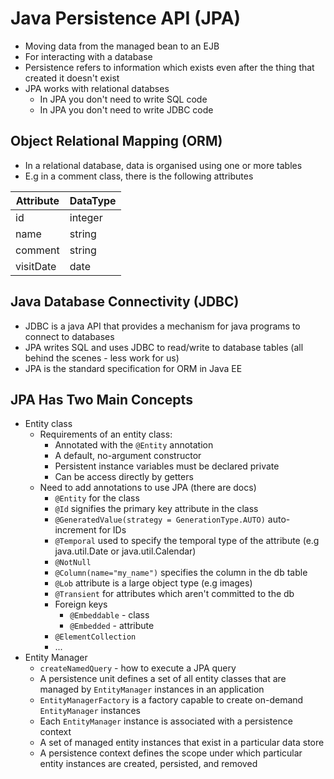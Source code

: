 # Java Persistence API (JPA)

- Moving data from the managed bean to an EJB
- For interacting with a database
- Persistence refers to information which exists even after the thing that created it doesn't exist
- JPA works with relational databses
  - In JPA you don't need to write SQL code
  - In JPA you don't need to write JDBC code

## Object Relational Mapping (ORM)

- In a relational database, data is organised using one or more tables
- E.g in a comment class, there is the following attributes

| Attribute | DataType |
| --------- | -------- |
| id        | integer  |
| name      | string   |
| comment   | string   |
| visitDate | date     |

## Java Database Connectivity (JDBC)

- JDBC is a java API that provides a mechanism for java programs to connect to databases
- JPA writes SQL and uses JDBC to read/write to database tables (all behind the scenes - less work for us)
- JPA is the standard specification for ORM in Java EE

## JPA Has Two Main Concepts

- Entity class
  - Requirements of an entity class:
    - Annotated with the `@Entity` annotation
    - A default, no-argument constructor
    - Persistent instance variables must be declared private
    - Can be access directly by getters
  - Need to add annotations to use JPA (there are docs)
    - `@Entity` for the class
    - `@Id` signifies the primary key attribute in the class
    - `@GeneratedValue(strategy = GenerationType.AUTO)` auto-increment for IDs
    - `@Temporal` used to specify the temporal type of the attribute (e.g java.util.Date or java.util.Calendar)
    - `@NotNull`
    - `@Column(name="my_name")` specifies the column in the db table
    - `@Lob` attribute is a large object type (e.g images)
    - `@Transient` for attributes which aren't committed to the db
    - Foreign keys
      - `@Embeddable` - class
      - `@Embedded` - attribute
    - `@ElementCollection`
    - ...
- Entity Manager
  - `createNamedQuery` - how to execute a JPA query
  - A persistence unit defines a set of all entity classes that are managed by `EntityManager` instances in an application
  - `EntityManagerFactory` is a factory capable to create on-demand `EntityManager` instances
  - Each `EntityManager` instance is associated with a persistence context
  - A set of managed entity instances that exist in a particular data store
  - A persistence context defines the scope under which particular entity instances are created, persisted, and removed
